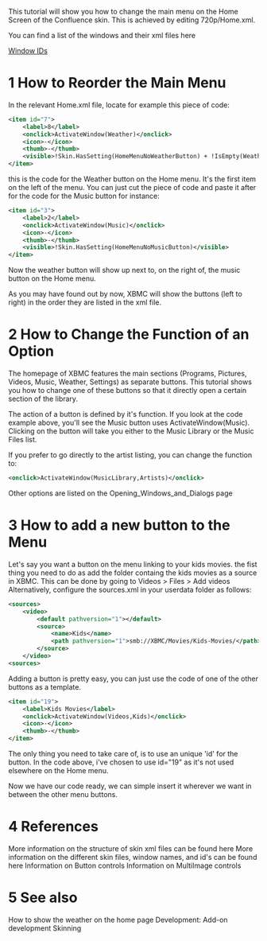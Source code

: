 This tutorial will show you how to change the main menu on the Home Screen of the Confluence skin. This is achieved by editing 720p/Home.xml.  

You can find a list of the windows and their xml files here  

[Window IDs](http://kodi.wiki/view/Window_IDs)

# 1 How to Reorder the Main Menu

In the relevant Home.xml file, locate for example this piece of code:  

```xml
<item id="7">
    <label>8</label>
    <onclick>ActivateWindow(Weather)</onclick>
    <icon>-</icon>
    <thumb>-</thumb>
    <visible>!Skin.HasSetting(HomeMenuNoWeatherButton) + !IsEmpty(Weather.Plugin)</visible>
</item>
```

this is the code for the Weather button on the Home menu. It's the first item on the left of the menu. You can just cut the piece of code and paste it after for the code for the Music button for instance:  

```xml
<item id="3">
    <label>2</label>
    <onclick>ActivateWindow(Music)</onclick>
    <icon>-</icon>
    <thumb>-</thumb>
    <visible>!Skin.HasSetting(HomeMenuNoMusicButton)</visible>
</item>
```

Now the weather button will show up next to, on the right of, the music button on the Home menu.  

As you may have found out by now, XBMC will show the buttons (left to right) in the order they are listed in the xml file.  

# 2 How to Change the Function of an Option

The homepage of XBMC features the main sections (Programs, Pictures, Videos, Music, Weather, Settings) as separate buttons. This tutorial shows you how to change one of these buttons so that it directly open a certain section of the library.  

The action of a button is defined by it's <onclick> function. If you look at the code example above, you'll see the Music button uses <onclick>ActivateWindow(Music)</onclick>. Clicking on the button will take you either to the Music Library or the Music Files list.  

If you prefer to go directly to the artist listing, you can change the function to:  

```xml
<onclick>ActivateWindow(MusicLibrary,Artists)</onclick>
```

Other options are listed on the Opening_Windows_and_Dialogs page  

# 3 How to add a new button to the Menu

Let's say you want a button on the menu linking to your kids movies. the fist thing you need to do as add the folder containg the kids movies as a source in XBMC. This can be done by going to Videos > Files > Add videos
Alternatively, configure the sources.xml in your userdata folder as follows:  

```xml
<sources>
    <video>
        <default pathversion="1"></default>
        <source>
            <name>Kids</name>
            <path pathversion="1">smb://XBMC/Movies/Kids-Movies/</path>
        </source>
    </video>
<sources>
```

Adding a button is pretty easy, you can just use the code of one of the other buttons as a template.  

```xml
<item id="19">
    <label>Kids Movies</label>
    <onclick>ActivateWindow(Videos,Kids)</onclick>
    <icon>-</icon>
    <thumb>-</thumb>
</item>
```

The only thing you need to take care of, is to use an unique 'id' for the button. In the code above, i've chosen to use id="19" as it's not used elsewhere on the Home menu.  

Now we have our code ready, we can simple insert it wherever we want in between the other menu buttons.  

# 4 References

More information on the structure of skin xml files can be found here
More information on the different skin files, window names, and id's can be found here
Information on Button controls
Information on MultiImage controls

# 5 See also

How to show the weather on the home page
Development:
Add-on development
Skinning
